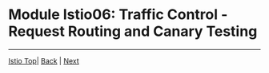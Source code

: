 # Module Istio06: Traffic Control - Request Routing and Canary Testing

---
[Istio Top](aks-202-istio-top.md)| [Back](istio-05-distributed-tracing.md) | [Next](istio-07-circuit-breaking.md)